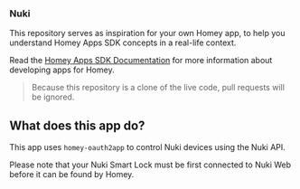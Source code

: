 
### Nuki

This repository serves as inspiration for your own Homey app, to help you understand Homey Apps SDK concepts in a real-life context.

Read the [Homey Apps SDK Documentation](https://apps.developer.homey.app) for more information about developing apps for Homey.

> Because this repository is a clone of the live code, pull requests will be ignored.

## What does this app do?

This app uses `homey-oauth2app` to control Nuki devices using the Nuki API.

Please note that your Nuki Smart Lock must be first connected to Nuki Web before it can be found by Homey.